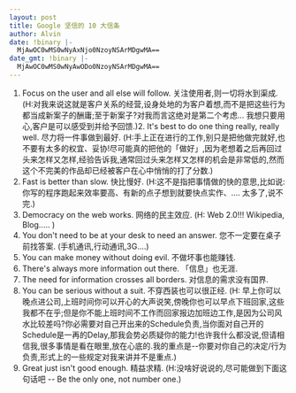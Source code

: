 ```yaml
---
layout: post
title: Google 坚信的 10 大信条
author: Alvin
date: !binary |-
  MjAwOC0wMS0wNyAxNjo0NzoyNSArMDgwMA==
date_gmt: !binary |-
  MjAwOC0wMS0wNyAwODo0NzoyNSArMDgwMA==
---
```

1. Focus on the user and all else will follow. 关注使用者,则一切将水到渠成.
(H:对我来说这就是客户关系的经营,设身处地的为客户着想,而不是把这些行为都当成新案子的酬庸;至于新案子?对我而言这绝对是第二个考虑... 我想只要用心,客户是可以感受到并给予回馈.)2. It's best to do one thing really, really well. 尽力将一件事做到最好.
(H:手上正在进行的工作,别只是把他做完就好,也不要有太多的权宜、妥协!尽可能真的把他的「做好」,因为老想着之后再回过头来怎样又怎样,经验告诉我,通常回过头来怎样又怎样的机会是非常低的,然而这个不完美的作品却已经被客户在心中悄悄的打了分数.)
3. Fast is better than slow. 快比慢好.
(H:这不是指把事情做的快的意思,比如说:你写的程序跑起来效率要高、有新的点子想到就要快点实作、.... 太多了,说不完.)
4. Democracy on the web works. 网络的民主效应.
(H: Web 2.0!!! Wikipedia, Blog..... )
5. You don't need to be at your desk to need an answer. 您不一定要在桌子前找答案.
(手机通讯,行动通讯,3G....)
6. You can make money without doing evil. 不做坏事也能赚钱.
7. There's always more information out there. 「信息」也无涯.
8. The need for information crosses all borders. 对信息的需求没有国界.
9. You can be serious without a suit. 不穿西装也可以很正经.
(H: 早上你可以晚点进公司,上班时间你可以开心的大声说笑,傍晚你也可以早点下班回家,这些我都不在乎;但是你不能上班时间不工作而回家报边加班边工作,是因为公司风水比较差吗?你必需要对自己开出来的Schedule负责,当你面对自己开的Schedule是一再的Delay,那我会势必质疑你的能力!也许我什么都没说,但请相信我,很多事情是看在眼里,放在心底的.我的重点是--你要对你自己的决定/行为负责,形式上的一些规定对我来讲并不是重点.)
10. Great just isn't good enough. 精益求精.
(H:没啥好说说的,尽可能做到下面这句话吧 -- Be the only one, not number one.)

